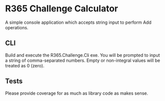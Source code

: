 # R365 Challenge Calculator
A simple console application which accepts string input to perform Add operations.

## CLI
Build and execute the R365.Challenge.Cli exe. You will be prompted to input a string of comma-separated numbers. Empty or non-integral values will be treated as 0 (zero).

## Tests
Please provide coverage for as much as library code as makes sense.